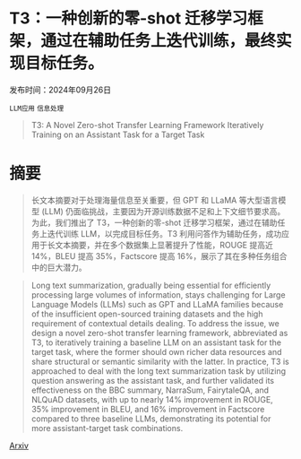 # T3：一种创新的零-shot 迁移学习框架，通过在辅助任务上迭代训练，最终实现目标任务。

发布时间：2024年09月26日

`LLM应用` `信息处理`

> T3: A Novel Zero-shot Transfer Learning Framework Iteratively Training on an Assistant Task for a Target Task

# 摘要

> 长文本摘要对于处理海量信息至关重要，但 GPT 和 LLaMA 等大型语言模型 (LLM) 仍面临挑战，主要因为开源训练数据不足和上下文细节要求高。为此，我们推出了 T3，一种创新的零-shot 迁移学习框架，通过在辅助任务上迭代训练 LLM，以完成目标任务。T3 利用问答作为辅助任务，成功应用于长文本摘要，并在多个数据集上显著提升了性能，ROUGE 提高近 14%，BLEU 提高 35%，Factscore 提高 16%，展示了其在多种任务组合中的巨大潜力。

> Long text summarization, gradually being essential for efficiently processing large volumes of information, stays challenging for Large Language Models (LLMs) such as GPT and LLaMA families because of the insufficient open-sourced training datasets and the high requirement of contextual details dealing. To address the issue, we design a novel zero-shot transfer learning framework, abbreviated as T3, to iteratively training a baseline LLM on an assistant task for the target task, where the former should own richer data resources and share structural or semantic similarity with the latter. In practice, T3 is approached to deal with the long text summarization task by utilizing question answering as the assistant task, and further validated its effectiveness on the BBC summary, NarraSum, FairytaleQA, and NLQuAD datasets, with up to nearly 14% improvement in ROUGE, 35% improvement in BLEU, and 16% improvement in Factscore compared to three baseline LLMs, demonstrating its potential for more assistant-target task combinations.

[Arxiv](https://arxiv.org/abs/2409.17640)